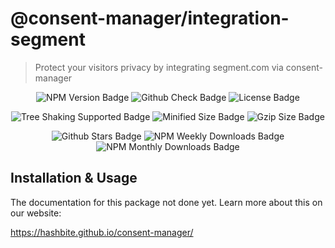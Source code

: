 # @consent-manager/integration-segment

> Protect your visitors privacy by integrating segment.com via consent-manager

<center>

![NPM Version Badge](https://badgen.net/npm/v/@consent-manager/integration-segment)
![Github Check Badge](https://badgen.net/github/checks/hashbite/consent-manager/main)
![License Badge](https://badgen.net/npm/license/@consent-manager/integration-segment)

![Tree Shaking Supported Badge](https://badgen.net/bundlephobia/tree-shaking/@consent-manager/integration-segment)
![Minified Size Badge](https://badgen.net/bundlephobia/min/@consent-manager/integration-segment)
![Gzip Size Badge](https://badgen.net/bundlephobia/minzip/@consent-manager/integration-segment)

![Github Stars Badge](https://badgen.net/github/stars/hashbite/consent-manager)
![NPM Weekly Downloads Badge](https://badgen.net/npm/dw/@consent-manager/integration-segment)
![NPM Monthly Downloads Badge](https://badgen.net/npm/dm/@consent-manager/integration-segment)

</center>

## Installation & Usage

The documentation for this package not done yet. Learn more about this on our website:

https://hashbite.github.io/consent-manager/
